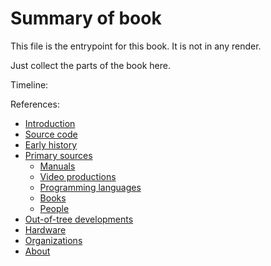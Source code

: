 # Summary of book

This file is the entrypoint for this book. It is not in any render.

Just collect the parts of the book here.

<!--
To see how SUMMARY.md works, check how the mdbook guide is set up:
https://github.com/rust-lang/mdBook/blame/master/guide/src/SUMMARY.md
-->

Timeline:


References:

- [Introduction](./intro.md)
- [Source code](./source_code.md)
- [Early history](./early_history.md)
- [Primary sources](./prim/README.md)
     - [Manuals](./prim/man.md)
     - [Video productions](./prim/video.md)
     - [Programming languages](./prim/languages.md)
     - [Books](./prim/books.md)
     - [People](./prim/people.md)
- [Out-of-tree developments](./out_of_tree.md)
- [Hardware](./hardware.md)
- [Organizations](./orgs.md)
- [About](./about.md)
